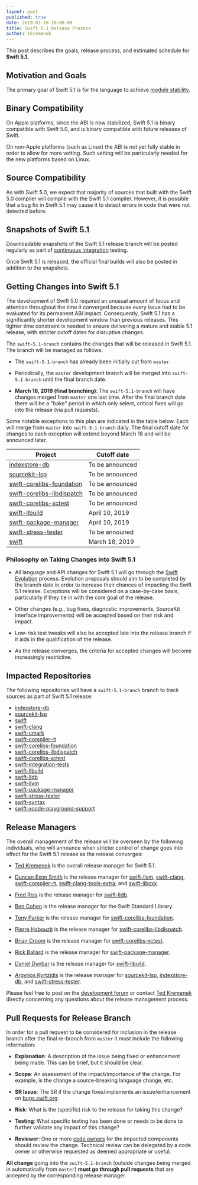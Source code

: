 ```yaml
---
layout: post
published: true
date: 2019-02-18 10:00:00
title: Swift 5.1 Release Process
author: tkremenek
---
```


This post describes the goals, release process, and estimated schedule for **Swift 5.1**.

## Motivation and Goals

The primary goal of Swift 5.1 is for the language to achieve
[module stability](https://forums.swift.org/t/plan-for-module-stability/14551).

## Binary Compatibility

On Apple platforms, since the ABI is now stabilized, Swift 5.1 is binary
compatible with Swift 5.0, and is binary compatible with future releases
of Swift.

On non-Apple platforms (such as Linux) the ABI is not yet fully stable
in order to allow for more vetting. Such vetting will be particularly
needed for the new platforms based on Linux.

## Source Compatibility

As with Swift 5.0, we expect that majority of sources that built with
the Swift 5.0 compiler will compile with the Swift 5.1 compiler.
However, it is possible that a bug fix in Swift 5.1 may cause it to
detect errors in code that were not detected before.

## Snapshots of Swift 5.1

Downloadable snapshots of the Swift 5.1 release branch will be posted
regularly as part of [continuous integration](https://ci.swift.org) testing.

Once Swift 5.1 is released, the official final builds will also be posted in
addition to the snapshots.

## Getting Changes into Swift 5.1

The development of Swift 5.0 required an unusual amount of focus and
attention throughout the time it converged because every issue had to be
evaluated for its permanent ABI impact. Consequently, Swift 5.1 has a
significantly shorter development window than previous releases. This
tighter time constraint is needed to ensure delivering a mature and
stable 5.1 release, with stricter cutoff dates for disruptive changes.

The `swift-5.1-branch` contains the changes that will be released in Swift
5.1.  The branch will be managed as follows:

* The `swift-5.1-branch` has already been initially cut from `master`.

* Periodically, the `master` development branch will be merged into
  `swift-5.1-branch` until the final branch date.

* **March 18, 2019 (final branching)**: The `swift-5.1-branch` will have
  changes merged from `master` one last time.  After the final branch date
  there will be a "bake" period in which only select, critical fixes will go
  into the release (via pull requests).

Some notable exceptions to this plan are indicated in the table below.
Each will merge from `master` into `swift-5.1-branch` daily.  The final
cutoff date for changes to each exception will extend beyond March 18
and will be announced later.

| Project  | Cutoff date  |
|---|---|
|  [indexstore-db] | To be announced |
|  [sourcekit-lsp] | To be announced |
|  [swift-corelibs-foundation] | To be announced |
|  [swift-corelibs-libdispatch] | To be announced |
|  [swift-corelibs-xctest] | To be announced |
|  [swift-llbuild] | April 10, 2019 |
|  [swift-package-manager] |  April 10, 2019 |
|  [swift-stress-tester] | To be announed |
|  [swift] |  March 18, 2019 |

### Philosophy on Taking Changes into Swift 5.1

- All language and API changes for Swift 5.1 will go through the [Swift
  Evolution](https://github.com/apple/swift-evolution) process.  Evolution
  proposals should aim to be completed by the branch date in order   to
  increase their chances of impacting the Swift 5.1 release.  Exceptions
  will be considered on a case-by-case basis, particularly if they tie
  in with the core goal of the release.

- Other changes (e.g., bug fixes, diagnostic improvements, SourceKit interface
  improvements) will be accepted based on their risk and impact.

- Low-risk test tweaks will also be accepted late into the release branch if
  it aids in the qualification of the release.

- As the release converges, the criteria for accepted changes will become
  increasingly restrictive.

## Impacted Repositories

The following repositories will have a `swift-5.1-branch` branch to track
sources as part of Swift 5.1 release:

* [indexstore-db]
* [sourcekit-lsp]
* [swift]
* [swift-clang]
* [swift-cmark]
* [swift-compiler-rt]
* [swift-corelibs-foundation]
* [swift-corelibs-libdispatch]
* [swift-corelibs-xctest]
* [swift-integration-tests]
* [swift-llbuild]
* [swift-lldb]
* [swift-llvm]
* [swift-package-manager]
* [swift-stress-tester]
* [swift-syntax]
* [swift-xcode-playground-support]

## Release Managers

The overall management of the release will be overseen by the following
individuals, who will announce when stricter control of change goes into
effect for the Swift 5.1 release as the release converges:

- [Ted Kremenek] is the overall release manager for Swift 5.1.

- [Duncan Exon Smith](https://github.com/dexonsmith) is the release manager for
  [swift-llvm], [swift-clang], [swift-compiler-rt], [swift-clang-tools-extra], and [swift-libcxx].

- [Fred Riss](https://github.com/orgs/apple/people/fredriss) is the release manager for [swift-lldb].

- [Ben Cohen](https://github.com/airspeedswift) is the release manager for the
  Swift Standard Library.

- [Tony Parker](https://github.com/parkera) is the release manager for
  [swift-corelibs-foundation].

- [Pierre Habouzit](https://github.com/MadCoder) is the release manager for
  [swift-corelibs-libdispatch].

- [Brian Croom](https://github.com/briancroom) is the release manager for
  [swift-corelibs-xctest].

- [Rick Ballard](https://github.com/rballard) is the release manager for
  [swift-package-manager].

- [Daniel Dunbar](https://github.com/ddunbar) is the release manager for
  [swift-llbuild].

- [Argyrios Kyrtzidis](https://github.com/akyrtzi) is the release manager for [sourcekit-lsp], [indexstore-db], and [swift-stress-tester].

Please feel free to post on the [development forum](https://forums.swift.org/c/development/compiler)
or contact [Ted Kremenek] directly concerning any questions about the release management
process.

## Pull Requests for Release Branch

In order for a pull request to be considered for inclusion in the release
branch after the final re-branch from `master` it must include the following
information:

- **Explanation**: A description of the issue being fixed or enhancement being
  made.  This can be brief, but it should be clear.

- **Scope**: An assessment of the impact/importance of the change. For
  example, is the change a source-breaking language change, etc.

- **SR Issue**: The SR if the change fixes/implements an issue/enhancement on
  [bugs.swift.org](https://bugs.swift.org).

- **Risk**: What is the (specific) risk to the release for taking this change?

- **Testing**: What specific testing has been done or needs to be done to
  further validate any impact of this change?

- **Reviewer**: One or more [code owners]({{site.url}}/community/#code-owners)
  for the impacted components should review the change. Technical review can
  be delegated by a code owner or otherwise requested as deemed appropriate or
  useful.

**All change** going into the `swift-5.1-branch` (outside changes being merged
in automatically from `master`) **must go through pull requests** that are
accepted by the corresponding release manager.

[Ted Kremenek]: https://github.com/tkremenek
[swift]: https://github.com/apple/swift
[swift-llvm]: https://github.com/apple/swift-llvm
[swift-clang]: https://github.com/apple/swift-clang
[swift-lldb]: https://github.com/apple/swift-lldb
[swift-cmark]: https://github.com/apple/swift-cmark
[swift-syntax]: https://github.com/apple/swift-syntax
[swift-llbuild]: https://github.com/apple/swift-llbuild
[swift-compiler-rt]: https://github.com/apple/swift-compiler-rt
[swift-package-manager]: https://github.com/apple/swift-package-manager
[swift-corelibs-foundation]: https://github.com/apple/swift-corelibs-foundation
[swift-corelibs-libdispatch]: https://github.com/apple/swift-corelibs-libdispatch
[swift-xcode-playground-support]: https://github.com/apple/swift-xcode-playground-support
[swift-integration-tests]: https://github.com/apple/swift-integration-tests
[swift-corelibs-xctest]: https://github.com/apple/swift-corelibs-xctest
[swift-clang-tools-extra]: https://github.com/apple/swift-clang-tools-extra
[swift-libcxx]: https://github.com/apple/swift-libcxx
[sourcekit-lsp]: https://github.com/apple/sourcekit-lsp
[indexstore-db]: https://github.com/apple/indexstore-db
[swift-stress-tester]: https://github.com/apple/swift-stress-tester

